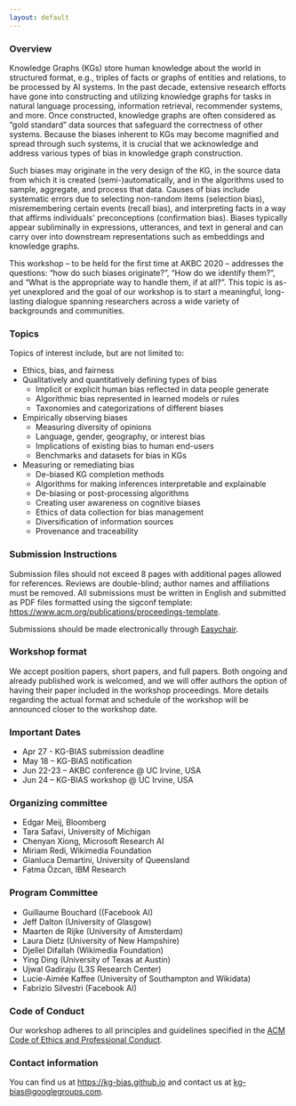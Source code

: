 ```yaml
---
layout: default
---
```


### Overview
Knowledge Graphs (KGs) store human knowledge about the world in structured format, e.g., triples of facts or graphs of entities and relations, to be processed by AI systems. In the past decade, extensive research efforts have gone into constructing and utilizing knowledge graphs for tasks in natural language processing, information retrieval, recommender systems, and more. Once constructed, knowledge graphs are often considered as “gold standard” data sources that safeguard the correctness of other systems. Because the biases inherent to KGs may become magnified and spread through such systems, it is crucial that we acknowledge and address various types of bias in knowledge graph construction. 

Such biases may originate in the very design of the KG, in the source data from which it is created (semi-)automatically, and in the algorithms used to sample, aggregate, and process that data.
Causes of bias include systematic errors due to selecting non-random items (selection bias), misremembering certain events (recall bias), and interpreting facts in a way that affirms individuals' preconceptions (confirmation bias). Biases typically appear subliminally in expressions, utterances, and text in general and can carry over into downstream representations such as embeddings and knowledge graphs. 

This workshop – to be held for the first time at AKBC 2020 – addresses the questions: “how do such biases originate?”, “How do we identify them?”, and “What is the appropriate way to handle them, if at all?”.  This topic is as-yet unexplored and the goal of our workshop is to start a meaningful, long-lasting dialogue spanning researchers across a wide variety of backgrounds and communities. 

### Topics
Topics of interest include, but are not limited to:
* Ethics, bias, and fairness
* Qualitatively and quantitatively defining types of bias
  * Implicit or explicit human bias reflected in data people generate
  * Algorithmic bias represented in learned models or rules
  * Taxonomies and categorizations of different biases
* Empirically observing biases
  * Measuring diversity of opinions
  * Language, gender, geography, or interest bias
  * Implications of existing bias to human end-users
  * Benchmarks and datasets for bias in KGs
* Measuring or remediating bias
  * De-biased KG completion methods
  * Algorithms for making inferences interpretable and explainable
  * De-biasing or post-processing algorithms 
  * Creating user awareness on cognitive biases
  * Ethics of data collection for bias management
  * Diversification of information sources
  * Provenance and traceability

### Submission Instructions
Submission files should not exceed 8 pages with additional pages allowed for references. Reviews are double-blind; author names and affiliations must be removed. All submissions must be written in English and submitted as PDF files formatted using the sigconf template: https://www.acm.org/publications/proceedings-template.

Submissions should be made electronically through <a href="https://easychair.org/conferences/?conf=kgbias2020">Easychair</a>.

### Workshop format
We accept position papers, short papers, and full papers. Both ongoing and already published work is welcomed, and we will offer authors the option of having their paper included in the workshop proceedings. More details regarding the actual format and schedule of the workshop will be announced closer to the workshop date.

### Important Dates
* Apr 27 - KG-BIAS submission deadline
* May 18 – KG-BIAS notification
* Jun 22-23 – AKBC conference @ UC Irvine, USA
* Jun 24 – KG-BIAS workshop @ UC Irvine, USA

### Organizing committee
* Edgar Meij, Bloomberg
* Tara Safavi, University of Michigan
* Chenyan Xiong, Microsoft Research AI
* Miriam Redi, Wikimedia Foundation
* Gianluca Demartini, University of Queensland
* Fatma Özcan, IBM Research

### Program Committee
* Guillaume Bouchard ((Facebook AI)
* Jeff Dalton (University of Glasgow)
* Maarten de Rijke (University of Amsterdam)
* Laura Dietz (University of New Hampshire)
* Djellel Difallah (Wikimedia Foundation)
* Ying Ding (University of Texas at Austin)
* Ujwal Gadiraju (L3S Research Center)
* Lucie-Aimée Kaffee (University of Southampton and Wikidata)
* Fabrizio Silvestri (Facebook AI)

### Code of Conduct
Our workshop adheres to all principles and guidelines specified in the <a href="https://www.acm.org/code-of-ethics" target="_blank">ACM Code of Ethics and Professional Conduct</a>.

### Contact information 
You can find us at <a href="https://kg-bias.github.io/">https://kg-bias.github.io</a> and contact us at <a href="mailto:kg-bias@googlegroups.com">kg-bias@googlegroups.com</a>.
